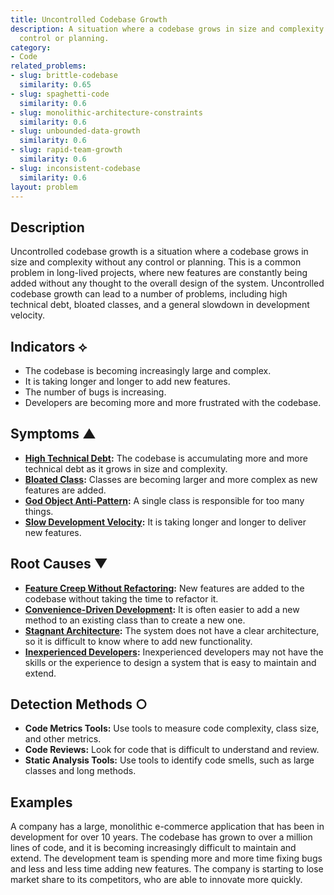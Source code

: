 ```yaml
---
title: Uncontrolled Codebase Growth
description: A situation where a codebase grows in size and complexity without any
  control or planning.
category:
- Code
related_problems:
- slug: brittle-codebase
  similarity: 0.65
- slug: spaghetti-code
  similarity: 0.6
- slug: monolithic-architecture-constraints
  similarity: 0.6
- slug: unbounded-data-growth
  similarity: 0.6
- slug: rapid-team-growth
  similarity: 0.6
- slug: inconsistent-codebase
  similarity: 0.6
layout: problem
---
```


## Description
Uncontrolled codebase growth is a situation where a codebase grows in size and complexity without any control or planning. This is a common problem in long-lived projects, where new features are constantly being added without any thought to the overall design of the system. Uncontrolled codebase growth can lead to a number of problems, including high technical debt, bloated classes, and a general slowdown in development velocity.

## Indicators ⟡
- The codebase is becoming increasingly large and complex.
- It is taking longer and longer to add new features.
- The number of bugs is increasing.
- Developers are becoming more and more frustrated with the codebase.

## Symptoms ▲
- **[High Technical Debt](high-technical-debt.md):** The codebase is accumulating more and more technical debt as it grows in size and complexity.
- **[Bloated Class](bloated-class.md):** Classes are becoming larger and more complex as new features are added.
- **[God Object Anti-Pattern](god-object-anti-pattern.md):** A single class is responsible for too many things.
- **[Slow Development Velocity](slow-development-velocity.md):** It is taking longer and longer to deliver new features.

## Root Causes ▼
- **[Feature Creep Without Refactoring](feature-creep-without-refactoring.md):** New features are added to the codebase without taking the time to refactor it.
- **[Convenience-Driven Development](convenience-driven-development.md):** It is often easier to add a new method to an existing class than to create a new one.
- **[Stagnant Architecture](stagnant-architecture.md):** The system does not have a clear architecture, so it is difficult to know where to add new functionality.
- **[Inexperienced Developers](inexperienced-developers.md):** Inexperienced developers may not have the skills or the experience to design a system that is easy to maintain and extend.

## Detection Methods ○
- **Code Metrics Tools:** Use tools to measure code complexity, class size, and other metrics.
- **Code Reviews:** Look for code that is difficult to understand and review.
- **Static Analysis Tools:** Use tools to identify code smells, such as large classes and long methods.

## Examples
A company has a large, monolithic e-commerce application that has been in development for over 10 years. The codebase has grown to over a million lines of code, and it is becoming increasingly difficult to maintain and extend. The development team is spending more and more time fixing bugs and less and less time adding new features. The company is starting to lose market share to its competitors, who are able to innovate more quickly.
